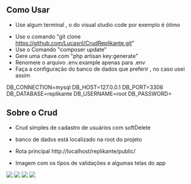 
## Como Usar

* Use algum terminal , o do visual studio code por exemplo é ótimo
 - Use o comando "git clone https://github.com/Lucasnl/CrudReplikante.git" 
 - Use o Comando "composer update" 
 - Gere uma chave com "php artisan key:generate"
 - Renomeie o arquivo .env.example apenas para .env
 - Faça a configuração do banco de dados que preferir , no caso usei assim
 
  DB_CONNECTION=mysql
  DB_HOST=127.0.0.1
  DB_PORT=3306
  DB_DATABASE=replikante
  DB_USERNAME=root
  DB_PASSWORD=


## Sobre o Crud
* Crud simples de cadastro de usuários com softDelete

* banco de dados está localizado na root do projeto

* Rota principal http://localhost/replikante/public/

* Imagem com os tipos de validações e algumas telas do app

<img src="https://i.imgur.com/c8dcvCW.png" /> 
<img src="https://i.imgur.com/b7KYy3d.png" /> 
<img src="https://i.imgur.com/ZYwOc39.png" /> 
<img src="https://i.imgur.com/ba3LeDe.png" /> 
